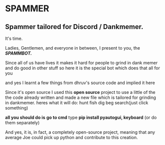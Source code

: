 # SPAMMER
## Spammer tailored for Discord / Dankmemer.

It's time.

Ladies, Gentlemen, and everyone in between, I present to you, the ***SPAMMBOT.***

Since all of us have lives it makes it hard for people to grind in dank memer and do good in other stuff
so here it is the special bot which does that all for you

and yes I learnt a few things from dhruv's source code and implied it here

Since it's open source I used this **open source** project to use a little of the the code already written and made a new file which is tailored for grinding in dankmemer.
heres what it will do:
hunt
fish
dig
beg
search(just click something)

**all you should do is**
**go to cmd**
type **pip install pyautogui, keyboard** (or do them separately)


And yes, it is, in fact, a completely open-source project, meaning that any average Joe could pick up python and contribute to this creation.

